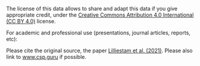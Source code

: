 The license of this data allows to share and adapt this data if you give appropriate credit, under the [Creative Commons Attribution 4.0 International (CC BY 4.0)](https://creativecommons.org/licenses/by/4.0/) license.

For academic and professional use (presentations, journal articles, reports, etc):

Please cite the original source, the paper [Lilliestam et al. (2021)](https://doi.org/10.1080/15567249.2020.1773580). Please also link to www.csp.guru if possible.
